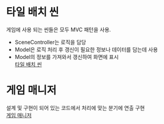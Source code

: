 # 타일 배치 씬</br>
게임에 사용 되는 씬들은 모두 MVC 패턴을 사용.
* SceneController는 로직을 담당
* Model은 로직 처리 후 갱신이 필요한 정보나 데이터를 담는데 사용
* Model의 정보를 가져와서 갱신하여 화면에 표시</br>
[타일 배치 씬](https://github.com/DWBoo/3-Tile-Hell-Puzzle/tree/main/Scripts/PuzzleDesignScene)



# 게임 매니저</br>
설계 및 구현이 되어 있는 코드에서 처리에 맞는 분기에 연출 구현</br>
[게임 매니저](https://github.com/DWBoo/3-Tile-Hell-Puzzle/tree/main/Scripts/PuzzleScene)
